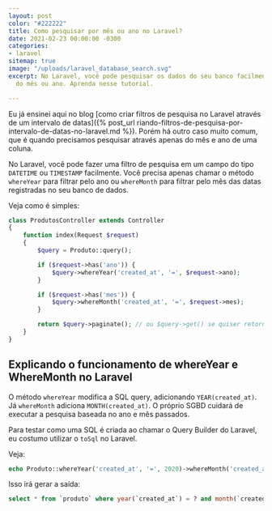 ```yaml
---
layout: post
color: "#222222"
title: Como pesquisar por mês ou ano no Laravel?
date: 2021-02-23 00:00:00 -0300
categories:
- laravel
sitemap: true
image: "/uploads/laravel_database_search.svg"
excerpt: No Laravel, você pode pesquisar os dados do seu banco facilmente através
  do mês ou ano. Aprenda nesse tutorial.

---
```

Eu já ensinei aqui no blog [como criar filtros de pesquisa no Laravel através de um intervalo de datas]({% post_url riando-filtros-de-pesquisa-por-intervalo-de-datas-no-laravel.md %}). Porém há outro caso muito comum, que é quando precisamos pesquisar através apenas do mês e ano de uma coluna.

No Laravel, você pode fazer uma filtro de pesquisa em um campo do tipo `DATETIME` ou `TIMESTAMP` facilmente. Você precisa apenas chamar o método `whereYear` para filtrar pelo ano ou `whereMonth` para filtrar pelo mês das datas registradas no seu banco de dados.

Veja como é simples:

```php
class ProdutosController extends Controller
{
    function index(Request $request) 
    {
        $query = Produto::query();

        if ($request->has('ano')) {
            $query->whereYear('created_at', '=', $request->ano);
        }

        if ($request->has('mes')) {
            $query->whereMonth('created_at', '=', $request->mes);
        }

        return $query->paginate(); // ou $query->get() se quiser retornar tudo
    }
}
```


## Explicando o funcionamento de whereYear e WhereMonth no Laravel

O método `whereYear` modifica a SQL query, adicionando `YEAR(created_at)`. Já `whereMonth` adiciona `MONTH(created_at)`. O próprio SGBD cuidará de executar a pesquisa baseada no ano e mês passados.

Para testar como uma SQL é criada ao chamar o Query Builder do Laravel, eu costumo utilizar o `toSql` no Laravel.

Veja:

```php
echo Produto::whereYear('created_at', '=', 2020)->whereMonth('created_at', '=', 8)->toSql();
```

Isso irá gerar a saída:


```sql
select * from `produto` where year(`created_at`) = ? and month(`created_at`) = ?
```